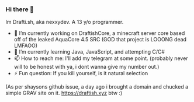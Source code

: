 ### Hi there 👋
Im Drafti.sh, aka nexxydev. A 13 y/o programmer.

- 🔭 I’m currently working on DraftishCore, a minecraft server core based off of the leaked AquaCore 4.5 SRC (GOD that project is LOOONG dead LMFAOO)
- 🌱 I’m currently learning Java, JavaScript, and attempting C/C#
- 📫 How to reach me: I'll add my telegram at some point. (probably never will to be honest with ya, i dont wanna give my number out.)
- ⚡ Fun question: If you kill yourself, is it natural selection

(As per shaysons github issue, a day ago i brought a domain and chucked a simple GRAV site on it. https://draftish.xyz btw :)
